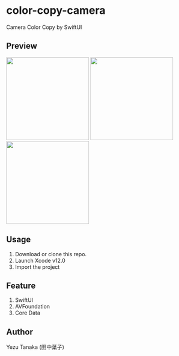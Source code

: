 # color-copy-camera
Camera Color Copy by SwiftUI

## Preview

<img src="https://user-images.githubusercontent.com/52668105/93770381-10a7ad00-fc57-11ea-8e40-44cb4365b482.png" width="220"> <img src="https://user-images.githubusercontent.com/52668105/93770432-20bf8c80-fc57-11ea-94a9-129cd6e3c821.png" width="220"> <img src="https://user-images.githubusercontent.com/52668105/93770433-21582300-fc57-11ea-9a97-d0a0c3cec670.png" width="220">

## Usage

1. Download or clone this repo.
2. Launch Xcode v12.0
3. Import the project

## Feature

1. SwiftUI
2. AVFoundation
3. Core Data

## Author
Yezu Tanaka (田中葉子)
